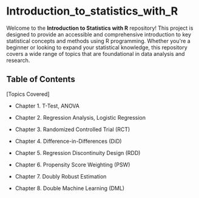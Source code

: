 # Introduction_to_statistics_with_R

Welcome to the **Introduction to Statistics with R** repository! This project is designed to provide an accessible and comprehensive introduction to key statistical concepts and methods using R programming. Whether you're a beginner or looking to expand your statistical knowledge, this repository covers a wide range of topics that are foundational in data analysis and research.

## Table of Contents

[Topics Covered]

- Chapter 1. T-Test, ANOVA

- Chapter 2. Regression Analysis, Logistic Regression

- Chapter 3. Randomized Controlled Trial (RCT)

- Chapter 4. Difference-in-Differences (DiD)

- Chapter 5. Regression Discontinuity Design (RDD)

- Chapter 6. Propensity Score Weighting (PSW)

- Chapter 7. Doubly Robust Estimation

- Chapter 8. Double Machine Learning (DML)

